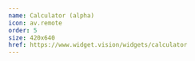 ```yaml
---
name: Calculator (alpha)
icon: av.remote
order: 5
size: 420x640
href: https://www.widget.vision/widgets/calculator
---
```

        